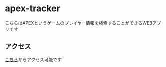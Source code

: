 # apex-tracker
こちらはAPEXというゲームのプレイヤー情報を検索することができるWEBアプリです
## アクセス
[こちら](https://apex-tracker-nine.vercel.app/)からアクセス可能です
